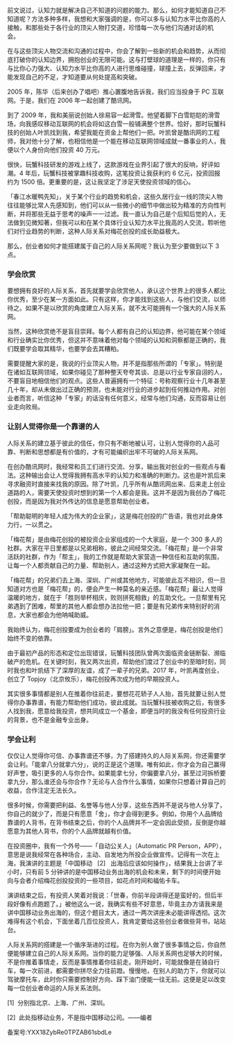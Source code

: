 前文说过，认知力就是解决自己不知道的问题的能力。那么，如何才能知道自己不知道呢？方法多种多样，我想和大家强调的是，你可以多与认知力水平比你高的人接触，和那些处于各行业的顶尖人物打交道，珍惜每一次与他们沟通对话的机会。 

在与这些顶尖人物交流和沟通的过程中，你会了解到一些新的机会和趋势，从而彻底打破你的认知边界，拥抱创业的无限可能。这与打壁球的道理是一样的，你只有与比你心力强大、认知力水平比你高的人进行思维碰撞，球撞上去，反弹回来，才能发现自己的不足，才知道要从何处提高和突破。 

2005 年，陈华（后来创办了唱吧）推心置腹地告诉我，我们应当投身于 PC 互联网。于是，我们在 2006 年一起创建了酷讯网。 

到了 2009 年，我和美丽说创始人徐易容一起滑雪。他望着脚下白雪皑皑的滑雪场，向我感叹移动互联网的机会将如这白雪一般铺满整个世界。恰好，那时玩蟹科技的创始人叶凯找到我，希望我能在资金上帮他们一把。叶凯曾是酷讯网的工程师，我对他十分了解，也相信他是一个能在移动互联网领域成就一番事业的人，我便以个人身份向他们投资 40 万元。 

很快，玩蟹科技研发的游戏上线了，这款游戏在业界引起了很大的反响，好评如潮。4 年后，玩蟹科技被掌趣科技收购，这笔投资让我获利约 6 亿元，投资回报约为 1500 倍。更重要的是，这让我坚定了涉足天使投资领域的信心。 

「春江水暖鸭先知」，关于某个行业的趋势和机会，这些久居行业一线的顶尖人物往往能够比常人先感知到，他们可以从一些微小的细节中做出较为精准的方向性判断，并将那些无益于思考的噪声一一过滤。我一直认为自己是个后知后觉的人，无法做到见微知著，但我可以和在某个具体行业认知力水平比我高的人交流，聆听他们对行业趋势的判断，这种人际关系对梅花创投的成长助益极大。 

那么，创业者如何才能搭建属于自己的人际关系网呢？我认为至少要做到以下 3 点。 

### 学会欣赏 

要想拥有良好的人际关系，首先就要学会欣赏他人，承认这个世界上的很多人都比你优秀，至少在某一方面如此。只有这样，你才能找到这些人，与他们交流，以师待之。如果不是以欣赏的角度建立人际关系，就不太可能拥有一个强大的人际关系网。 

当然，这种欣赏绝不是盲目崇拜。每个人都有自己的认知边界，他可能在某个领域和行业确实比你优秀，但这并不意味着他对每个领域的认知和洞察都是正确的，我们既要学会取其精华，也要学会去其糟粕。 

需要提醒大家的是，我说的行业顶尖人物，并不是指那些所谓的「专家」。特别是在诸如互联网领域，如果你碰见了那种整天夸夸其谈、总是以行业专家自诩的人，不要盲目地相信他们的观点。这些人普遍拥有一个特征：号称观察行业十几年甚至几十年，却从未做出过正确的预测，也未能对行业的进步起到任何推动作用。对创业者而言，听信这种「专家」的话没有任何意义，经常与他们沟通，反而容易让创业走向败局。 

### 让别人觉得你是一个靠谱的人 

人际关系的建立基于彼此的信任，你只有不断地被认可，让别人觉得你的人品可靠、判断和思想都是有价值的，才有可能编织出牢不可破的人际关系网。 

在创办酷讯网时，我经常和员工们进行交流、分享，输出我对创业的一些观点与看法。这种输出会让人觉得我拥有高水平的认知力和准确的判断力。这也是叶凯后来寻求融资时直接来找我的原因。除了叶凯，几乎所有从酷讯网出来、后来走上创业道路的人，需要天使投资时想到的第一个人都会是我。这并不是因为我创办了梅花创投，而是因为我对外传达的信息是愿意帮助创业者。 

「帮助聪明的年轻人成为伟大的企业家」，这是梅花创投的广告语，我也对此身体力行，一以贯之。 

「梅花帮」是由梅花创投的被投资企业家组成的一个大家庭，是一个 300 多人的社群。大家在平日里都是以兄弟相称，彼此之间经常交流。「梅花帮」是一个非常活跃的社群，作为「帮主」，我的工作就是帮助大家营造一种信任和互助的氛围，让每一个人都贡献自己的力量、帮助别人，通过这种方式把大家凝聚在一起。 

「梅花帮」的兄弟们去上海、深圳、广州或其他地方，可能彼此互不相识，但一旦知道对方也是「梅花帮」的，便会产生一种莫名的亲近感。「梅花帮」最让人觉得温暖的地方，就在于「胜则举杯相庆，败则拼死相救」的互助文化。一旦帮里有兄弟遇到了困难，帮里的其他人都会想办法拉他一把；要是有兄弟传来特别好的消息，大家也都会为他呐喊助威。 

我始终认为，梅花创投要成为创业者的「肩膀」。言外之意便是，梅花创投是他们始终不变的依靠。 

由于最初产品的形态和定位出现错误，玩蟹科技团队曾两次面临资金链断裂、濒临破产的危机。在关键时刻，我又两次出资，帮助他们度过了创业中的至暗时刻，同时我也和叶凯结下了深厚的友谊，成了一辈子的兄弟。2017 年，叶凯再度创业，创立了 Topjoy（北京攸乐），梅花创投再次成为他的早期投资人。 

其实很多事情都是别人在推着你往前走，要想花花轿子人人抬，首先就要让别人觉得你办事靠谱，有能力帮助他们成功，彼此成就。当玩蟹科技被收购之后，有很多人找到我，愿意给我投资，想共同成立一个基金，即便当时的我没有任何投资行业的背景，也不是金融专业出身。 

### 学会让利 

仅仅让人觉得你可信、办事靠谱还不够，为了搭建持久的人际关系网，你还需要学会让利。「能拿八分就拿六分」，说的正是这个道理。唯有如此，你才会为自己赢得好声誉，吸引更多的人与你合作。如果能拿七分，你偏要拿八分，甚至过河拆桥要拿九分，那么谁还会与你合作？无论与人合作什么事情，如果你只想着计算自己的收益，合作注定无法长久。 

很多时候，你需要把利益、名誉等与他人分享，这些东西并不是说与他人分享了，你自己的就少了，而是只有愿意「舍」，你才会得到更多。例如，你用个人品牌给靠谱的人背书，在背书结束之后，你的个人品牌并不一定会因此受损，反倒是你越愿意为其他人背书，你的个人品牌就越有价值。 

在投资圈中，我有一个外号——「自动公关人」（Automatic PR Person，APP），意思是说我经常在各种场合，主动、自发地为所投企业做宣传。记得有一次在上海，我演讲的主题是「中国移动   \[2\]   出海后应该如何操作」，结果我上台讲了半小时，只有前 5 分钟讲的是中国移动业务出海的机会和未来，剩下的时间便开始向与会者介绍梅花创投投资的一些项目，如花点时间和福佑卡车。 

演讲结束之后，有投资人笑着对我说：「世春，你前半段讲得还是蛮好的，但后半段好像有点跑题了。」被他这么一说，我确实有些不好意思，毕竟主办方请我来是讲中国移动业务出海的，但这个题目太大，通过一两次讲座未必能讲得透彻。这次难得有这个机会，下面坐着几百位投资人，我肯定要给这些创业者做些背书，站站台。 

人际关系网的搭建是一个循序渐进的过程。在你为别人做了很多事情之后，你自然便能够建立自己的人际关系网。当你的能力足够强、人际关系网也足够大的时候，不是你推着事情走，反而是事情推着你往前走。刚开始时，可能就像是在骑自行车，每一次前进，都需要你拼尽全力往前蹬。慢慢地，在别人的助力下，你就可以驾驶摩托车，此时你只需要控制好方向、踩下油门便能一往无前。这便是足以改变每一位创业者命运的人际关系法则。 

\[1\]  分别指北京、上海、广州、深圳。 

\[2\]  此处指移动业务，不是指中国移动公司。——编者 

备案号:YXX18ZybRe0TPZAB61sbdLe